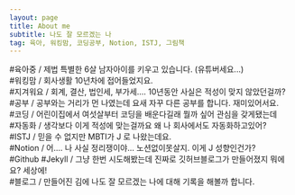 ```yaml
---
layout: page
title: About me
subtitle: 나도 잘 모르겠는 나
tag: 육아, 워킹맘, 코딩공부, Notion, ISTJ, 그림책
---
```

<html> 
  
#육아중  / 제법 특별한 6살 남자아이를 키우고 있습니다. (유튜버세요...) <br>
#워킹맘  /  회사생활 10년차에 접어들었지요.  <br>
#지겨워요  / 회계, 결산, 법인세, 부가세.... 10년동안 사실은 적성이 맞지 않았던걸까?  <br>
#공부 / 공부와는 거리가 먼 나였는데 요새 자꾸 다른 공부를 합니다. 재미있어서요. <br>
#코딩 / 어린이집에서 여섯살부터 코딩을 배운다길래 뭘까 싶어 관심을 갖게됐는데  <br>
#자동화 / 생각보다 이게 적성에 맞는걸까요 왜 나 회사에서도 자동화하고있어?  <br>
#ISTJ / 믿을 수 없지만 MBTI가 J 로 나왔는데요.   <br>
#Notion / 어.... 나 사실 정리쟁이야... 노션없이못살지. 이게 J 성향인건가?  <br>
#Github #Jekyll /  그냥 한번 시도해봤는데 진짜로 깃허브블로그가 만들어졌지 뭐에요? 세상에!  <br>
#블로그 / 만들어진 김에 나도 잘 모르겠는 나에 대해 기록을 해볼까 합니다. <br>
<br>
<br>


</html>
